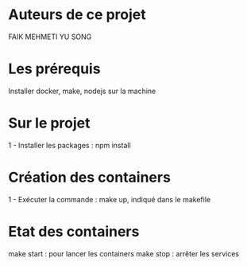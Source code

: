 # Auteurs de ce projet
FAIK MEHMETI
YU SONG

# Les prérequis

Installer docker, make, nodejs sur la machine

# Sur le projet
1 - Installer les packages : npm install

# Création des containers
1 - Exécuter la commande : make up, indiqué dans le makefile

# Etat des containers
make start : pour lancer les containers
make stop : arrêter les services
